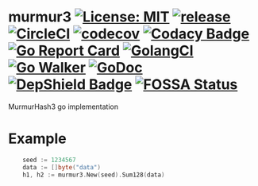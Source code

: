 # murmur3 [![License: MIT](https://img.shields.io/badge/License-MIT-blue.svg?style=flat-square)](https://opensource.org/licenses/Apache-2.0) [![release](https://img.shields.io/github/release/kpango/murmur3.svg?style=flat-square)](https://github.com/kpango/murmur3/releases/latest) [![CircleCI](https://circleci.com/gh/kpango/murmur3.svg)](https://circleci.com/gh/kpango/murmur3) [![codecov](https://codecov.io/gh/kpango/murmur3/branch/master/graph/badge.svg?token=2CzooNJtUu&style=flat-square)](https://codecov.io/gh/kpango/murmur3) [![Codacy Badge](https://api.codacy.com/project/badge/Grade/a6e544eee7bc49e08a000bb10ba3deed)](https://www.codacy.com/app/i.can.feel.gravity/murmur3?utm_source=github.com&amp;utm_medium=referral&amp;utm_content=kpango/murmur3&amp;utm_campaign=Badge_Grade) [![Go Report Card](https://goreportcard.com/badge/github.com/kpango/murmur3)](https://goreportcard.com/report/github.com/kpango/murmur3) [![GolangCI](https://golangci.com/badges/github.com/kpango/murmur3.svg?style=flat-square)](https://golangci.com/r/github.com/kpango/murmur3) [![Go Walker](http://gowalker.org/api/v1/badge)](https://gowalker.org/github.com/kpango/murmur3) [![GoDoc](http://godoc.org/github.com/kpango/murmur3?status.svg)](http://godoc.org/github.com/kpango/murmur3) [![DepShield Badge](https://depshield.sonatype.org/badges/kpango/murmur3/depshield.svg)](https://depshield.github.io) [![FOSSA Status](https://app.fossa.io/api/projects/git%2Bgithub.com%2Fkpango%2Fmurmur3.svg?type=shield)](https://app.fossa.io/projects/git%2Bgithub.com%2Fkpango%2Fmurmur3?ref=badge_shield)


MurmurHash3 go implementation

# Example
```go
	seed := 1234567
	data := []byte("data")
	h1, h2 := murmur3.New(seed).Sum128(data)
```
